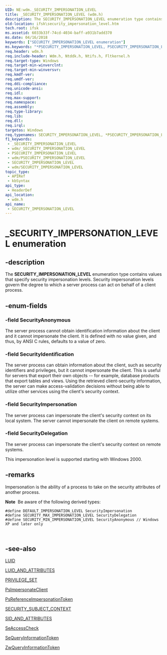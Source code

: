 ```yaml
---
UID: NE:wdm._SECURITY_IMPERSONATION_LEVEL
title: _SECURITY_IMPERSONATION_LEVEL (wdm.h)
description: The SECURITY_IMPERSONATION_LEVEL enumeration type contains values that specify security impersonation levels. Security impersonation levels govern the degree to which a server process can act on behalf of a client process.
old-location: ifsk\security_impersonation_level.htm
tech.root: ifsk
ms.assetid: 6033b33f-74cd-4034-baff-a931b7add370
ms.date: 04/16/2018
keywords: ["SECURITY_IMPERSONATION_LEVEL enumeration"]
ms.keywords: "*PSECURITY_IMPERSONATION_LEVEL, PSECURITY_IMPERSONATION_LEVEL, PSECURITY_IMPERSONATION_LEVEL enumeration pointer [Installable File System Drivers], SECURITY_IMPERSONATION_LEVEL, SECURITY_IMPERSONATION_LEVEL enumeration [Installable File System Drivers], SecurityAnonymous, SecurityDelegation, SecurityIdentification, SecurityImpersonation, _SECURITY_IMPERSONATION_LEVEL, ifsk.security_impersonation_level, securitystructures_d049c4aa-1df4-46b1-b789-01f04e939de2.xml, wdm/PSECURITY_IMPERSONATION_LEVEL, wdm/SECURITY_IMPERSONATION_LEVEL, wdm/SecurityAnonymous, wdm/SecurityDelegation, wdm/SecurityIdentification, wdm/SecurityImpersonation"
req.header: wdm.h
req.include-header: Wdm.h, Ntddk.h, Ntifs.h, Fltkernel.h
req.target-type: Windows
req.target-min-winverclnt: 
req.target-min-winversvr: 
req.kmdf-ver: 
req.umdf-ver: 
req.ddi-compliance: 
req.unicode-ansi: 
req.idl: 
req.max-support: 
req.namespace: 
req.assembly: 
req.type-library: 
req.lib: 
req.dll: 
req.irql: 
targetos: Windows
req.typenames: SECURITY_IMPERSONATION_LEVEL, *PSECURITY_IMPERSONATION_LEVEL
f1_keywords:
 - _SECURITY_IMPERSONATION_LEVEL
 - wdm/_SECURITY_IMPERSONATION_LEVEL
 - PSECURITY_IMPERSONATION_LEVEL
 - wdm/PSECURITY_IMPERSONATION_LEVEL
 - SECURITY_IMPERSONATION_LEVEL
 - wdm/SECURITY_IMPERSONATION_LEVEL
topic_type:
 - APIRef
 - kbSyntax
api_type:
 - HeaderDef
api_location:
 - wdm.h
api_name:
 - SECURITY_IMPERSONATION_LEVEL
---
```


# _SECURITY_IMPERSONATION_LEVEL enumeration


## -description

The <b>SECURITY_IMPERSONATION_LEVEL</b> enumeration type contains values that specify security impersonation levels. Security impersonation levels govern the degree to which a server process can act on behalf of a client process.

## -enum-fields

### -field SecurityAnonymous

The server process cannot obtain identification information about the client and it cannot impersonate the client. It is defined with no value given, and thus, by ANSI C rules, defaults to a value of zero.

### -field SecurityIdentification

The server process can obtain information about the client, such as security identifiers and privileges, but it cannot impersonate the client. This is useful for servers that export their own objects -- for example, database products that export tables and views. Using the retrieved client-security information, the server can make access-validation decisions without being able to utilize other services using the client's security context.

### -field SecurityImpersonation

The server process can impersonate the client's security context on its local system. The server cannot impersonate the client on remote systems.

### -field SecurityDelegation

The server process can impersonate the client's security context on remote systems. 

 This impersonation level is supported starting with Windows 2000.

## -remarks

Impersonation is the ability of a process to take on the security attributes of another process.

<div class="alert"><b>Note</b>  Be aware of the following derived types:<pre class="syntax" xml:space="preserve"><code>#define DEFAULT_IMPERSONATION_LEVEL SecurityImpersonation
#define SECURITY_MAX_IMPERSONATION_LEVEL SecurityDelegation
#define SECURITY_MIN_IMPERSONATION_LEVEL SecurityAnonymous // Windows XP and later only</code></pre>
</div>
<div> </div>

## -see-also

<a href="https://docs.microsoft.com/windows-hardware/drivers/ddi/igpupvdev/ns-igpupvdev-_luid">LUID</a>



<a href="https://docs.microsoft.com/windows-hardware/drivers/ddi/wdm/ns-wdm-_luid_and_attributes">LUID_AND_ATTRIBUTES</a>



<a href="https://docs.microsoft.com/previous-versions/windows/hardware/drivers/ff551860(v=vs.85)">PRIVILEGE_SET</a>



<a href="https://docs.microsoft.com/windows-hardware/drivers/ddi/ntifs/nf-ntifs-psimpersonateclient">PsImpersonateClient</a>



<a href="https://docs.microsoft.com/windows-hardware/drivers/ddi/ntifs/nf-ntifs-psreferenceimpersonationtoken">PsReferenceImpersonationToken</a>



<a href="https://docs.microsoft.com/windows-hardware/drivers/kernel/eprocess">SECURITY_SUBJECT_CONTEXT</a>



<a href="https://docs.microsoft.com/windows-hardware/drivers/ddi/ntifs/ns-ntifs-_sid_and_attributes">SID_AND_ATTRIBUTES</a>



<a href="https://docs.microsoft.com/windows-hardware/drivers/ddi/wdm/nf-wdm-seaccesscheck">SeAccessCheck</a>



<a href="https://docs.microsoft.com/windows-hardware/drivers/ddi/ntifs/nf-ntifs-sequeryinformationtoken">SeQueryInformationToken</a>



<a href="https://msdn.microsoft.com/library/windows/hardware/ff567055">ZwQueryInformationToken</a>

